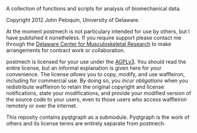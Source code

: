 A collection of functions and scripts for analysis of biomechanical data.

Copyright 2012 John Peloquin, University of Delaware.

At the moment postmech is not particulary intended for use by others, but I have published it nonetheless.
If you require support please contact me through the [Delaware Center for Musculoskeletal Research](https://sites.udel.edu/engr-dcmr/) to make arrangements for contract work or collaboration.

postmech is licensed for your use under the [AGPLv3](LICENSE).
You should read the entire license, but an informal explanation is given here for your convenience.
The license *allows* you to copy, modify, and use waffleiron, including for commercial use.
By doing so, you *incur obligations* when you redistribute waffleiron to retain the original copyright and license notifications, state your modifications, and provide your modified version of the source code to your users, even to those users who access waffleiron remotely or over the internet.

This reposity contains pyqtgraph as a submodule.
Pyqtgraph is the work of others and its license terms are entirely separate from postmech.
